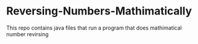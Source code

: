 # Reversing-Numbers-Mathimatically
This repo contains java files that run a program that does mathimatical number revirsing 
